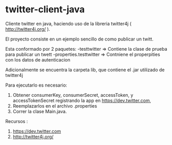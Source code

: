 twitter-client-java
===================

Cliente twitter en java, haciendo uso de la libreria twitter4j ( http://twitter4j.org/ ).

El proyecto consiste en un ejemplo sencillo de como publicar un twitt. 

Esta conformado por 2 paquetes:
  -testtwitter => Contiene la clase de prueba para publicar un twett
  -properties.testtwitter => Contniene el properpities con los datos de autenticacion
  
  
Adicionalmente se encuentra la carpeta lib, que contiene el .jar utilizado de twitter4j

  
Para ejecutarlo es necesario: 

  1) Obtener consumerKey, consumerSecret, accessToken, y accessTokenSecret registrando la app en https://dev.twitter.com,
  2) Reemplazarlos en el archivo .properties
  3) Correr la clase Main.java.
  
  
Recursos : 
  1) https://dev.twitter.com
  2) http://twitter4j.org/
